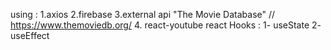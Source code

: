 using :
  1.axios
  2.firebase
  3.external api "The Movie Database" // https://www.themoviedb.org/ 
  4. react-youtube
react Hooks : 
1- useState 
2- useEffect
